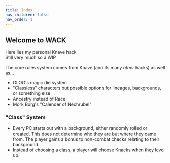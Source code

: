 ```yaml
---
title: Index
has_children: false
nav_order: 1
---
```


## Welcome to WACK 
Here lies my personal Knave hack <br>
Still very much so a WIP 

The core rules system comes from Knave (and its many *other* hacks) as well as... <br>
- GLOG's magic die system
- "Classless" characters but possible options for lineages, backgrounds, or something else
- Ancestry instead of Race
- Mork Borg's "Calender of Nechrubel"


### "Class" System
- Every PC starts out with a background, either randomly rolled or created. This does not determine who they are but where they came from. The player gains a bonus to non-combat checks relating to their background
- Instead of choosing a class, a player will choose Knacks when they level up. 
